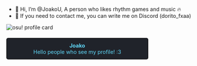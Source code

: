 - 👋 Hi, I’m @JoakoU, A person who likes rhythm games and music 🔥
- 📩 If you need to contact me, you can write me on Discord (dorito_fxaa)

![osu! profile card](https://osu-sig.vercel.app/card?user=KawaDash&mode=mania&lang=en&blur=6&animation=true&hue=125&mini=false)

</div>

<div align="center" style="border: 2px solid #1a1a1d; background-color: #20232a; color: #61dafb; padding: 10px; border-radius: 5px; width: 70%; margin-top: 20px;">
    <strong>Joako</strong><br>
    Hello people who see my profile! :3
</div>

  

